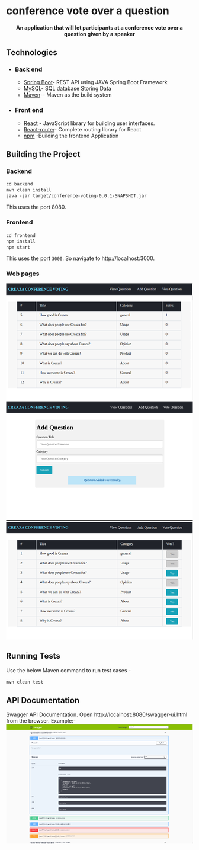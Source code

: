 # conference vote over a question 

<h4 align="center">An application that will let participants at a conference vote over a question given by a speaker</h4>

## Technologies

- ### Back end

  - [Spring Boot](https://spring.io/projects/spring-boot/)- REST API using JAVA Spring Boot Framework
  - [MySQL](http://mysql.com/)- SQL database Storing Data
  - [Maven](http://maven.apache.org/)-- Maven as the build system


- ### Front end

  - [React](https://reactjs.org/) - JavaScript library for building user interfaces.
  - [React-router](https://github.com/ReactTraining/react-router)- Complete routing library for React
  - [npm](https://www.npmjs.com/) -Building the frontend Application 
 

 ## Building the Project

 ### Backend

 ```
 cd backend
 mvn clean install
 java -jar target/conference-voting-0.0.1-SNAPSHOT.jar
 ```

 This uses the port 8080.

 ### Frontend

```
cd frontend
npm install
npm start
```
This uses the port `3000`. So navigate to http://localhost:3000.

### Web pages
<img src="results/listQuestion.png" alt="List Questions">
<img src="results/AddQuestion.png" alt="Add Question">
<img src="results/VoteQuestion.png" alt="Vote Question">

## Running Tests

Use the below Maven command to run test cases -

```bash
mvn clean test
```

## API Documentation

Swagger API Documentation. Open http://localhost:8080/swagger-ui.html from the browser.
Example:-
<img src="results/APIDoc.png" alt="API DOc">
